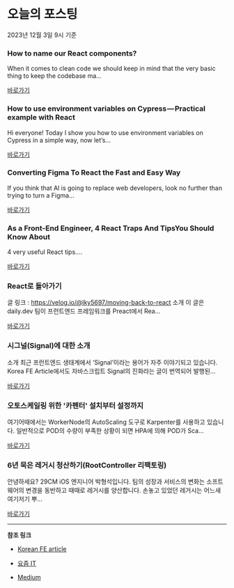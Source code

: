 # 오늘의 포스팅 
2023년 12월 3일 9시 기준 

### How to name our React components? 

 When it comes to clean code we should keep in mind that the very basic thing to keep the codebase ma... 

 [바로가기](https://medium.com/@maxtsh/how-to-name-our-react-components-75cea3b7ea76?responsesOpen=true&sortBy=REVERSE_CHRON&source=topic_portal_recommended_stories---------0-84----------frontend----------04c443b1_8a5b_442f_8c5d_a71b31f738b3-------) 

### How to use environment variables on Cypress — Practical example with React 

 Hi everyone! Today I show you how to use environment variables on Cypress in a simple way, now let’s... 

 [바로가기](https://medium.com/@martinval11/how-to-use-environment-variables-on-cypress-practical-example-with-react-ec82040aa64f?responsesOpen=true&sortBy=REVERSE_CHRON&source=topic_portal_recommended_stories---------0-84----------reactjs----------a0db45bc_99b3_4952_a299_aa62131f3b88-------) 

### Converting Figma To React the Fast and Easy Way 

 If you think that AI is going to replace web developers, look no further than trying to turn a Figma... 

 [바로가기](https://medium.com/@jherr2020/converting-figma-to-react-the-fast-and-easy-way-d6525a866f24?responsesOpen=true&sortBy=REVERSE_CHRON&source=topic_portal_recommended_stories---------0-84----------nextjs----------165a2961_b277_4f87_9207_feb8fc7100dd-------) 

### As a Front-End Engineer, 4 React Traps And TipsYou Should Know About 

 4 very useful React tips.... 

 [바로가기](https://medium.com/@fatfish/as-a-front-end-engineer-4-react-traps-and-tipsyou-should-know-about-22a67031709b?responsesOpen=true&sortBy=REVERSE_CHRON&source=topic_portal_recommended_stories---------0-84----------front_end_development----------2d2d06c2_5ab1_459a_b9bc_5bd7ecbe36b5-------) 

###  React로 돌아가기 

 글 링크 : https://velog.io/@lky5697/moving-back-to-react 소개 이 글은 daily.dev 팀이 프런트엔드 프레임워크를 Preact에서 Rea... 

 [바로가기](https://kofearticle.substack.com/p/korean-fe-article-react-900) 

###  시그널(Signal)에 대한 소개 

 소개 최근 프런트엔드 생태계에서 ‘Signal’이라는 용어가 자주 이야기되고 있습니다. Korea FE Article에서도 자바스크립트 Signal의 진화라는 글이 번역되어 발행된... 

 [바로가기](https://kofearticle.substack.com/p/korean-fe-article-signal-c65) 

### 오토스케일링 위한 '카펜터' 설치부터 설정까지 

 여기어때에서는 WorkerNode의 AutoScaling 도구로 Karpenter를 사용하고 있습니다. 일반적으로 POD의 수량이 부족한 상황이 되면 HPA에 의해 POD가 Sca... 

 [바로가기](https://yozm.wishket.com/magazine/detail/2346/) 

### 6년 묵은 레거시 청산하기(RootController 리팩토링) 

 안녕하세요? 29CM iOS 엔지니어 박형석입니다. 팀의 성장과 서비스의 변화는 소프트웨어의 변경을 동반하고 때때로 레거시를 양산합니다. 손놓고 있었던 레거시는 어느새 여기저기 뿌... 

 [바로가기](https://yozm.wishket.com/magazine/detail/2344/) 

---

**참조 링크**

- [Korean FE article](https://kofearticle.substack.com) 

- [요즘 IT](https://yozm.wishket.com/magazine) 

- [Medium](https://medium.com) 

